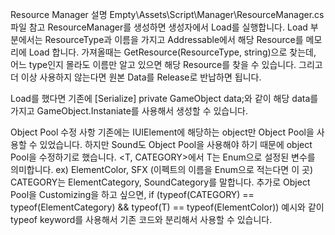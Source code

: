 Resource Manager 설명
Empty\Assets\Script\Manager\ResourceManager.cs 파일 참고
ResourceManager를 생성하면 생성자에서 Load를 실행합니다.
Load 부분에서는 ResourceType과 이름을 가지고 Addressable에서 해당 Resource를 메모리에 Load 합니다.
가져올때는 GetResource(ResourceType, string)으로 찾는데, 어느 type인지 몰라도 이름만 알고 있으면 해당 Resource를 찾을 수 있습니다.
그리고 더 이상 사용하지 않는다면 원본 Data를 Release로 반납하면 됩니다.

Load를 했다면 기존에 [Serialize] private GameObject data;와 같이 해당 data를 가지고 GameObject.Instaniate를 사용해서 생성할 수 있습니다.


Object Pool 수정 사항
기존에는 IUIElement에 해당하는 object만 Object Pool을 사용할 수 있었습니다.
하지만 Sound도 Object Pool을 사용해야 하기 때문에 object Pool을 수정하기로 했습니다. 
<T, CATEGORY>에서 T는 Enum으로 설정된 변수를 의미합니다. ex) ElementColor, SFX (이펙트의 이름을 Enum으로 적는다면 이 곳)
CATEGORY는 ElementCategory, SoundCategory를 말합니다.
추가로 Object Pool을 Customizing을 하고 싶으면, if (typeof(CATEGORY) == typeof(ElementCategory) && typeof(T) == typeof(ElementColor)) 예시와 같이
typeof keyword를 사용해서 기존 코드와 분리해서 사용할 수 있습니다.
